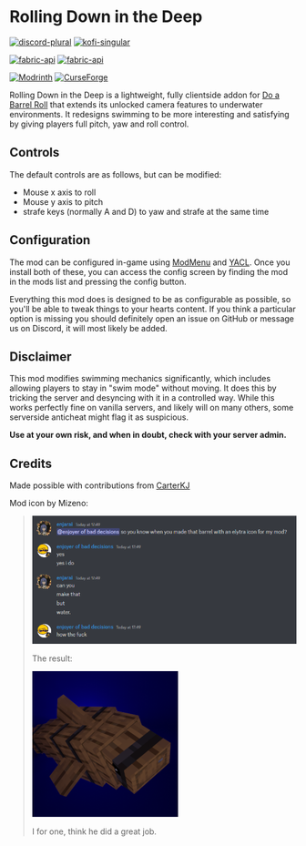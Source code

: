 # Rolling Down in the Deep

[<img alt="discord-plural" height="56" src="https://cdn.jsdelivr.net/npm/@intergrav/devins-badges@3/assets/cozy/social/discord-plural_vector.svg">](https://discord.gg/WcYsDDQtyR)
[<img alt="kofi-singular" height="56" src="https://cdn.jsdelivr.net/npm/@intergrav/devins-badges@3/assets/cozy/donate/kofi-singular_vector.svg">](https://ko-fi.com/enjarai)

[<img alt="fabric-api" height="56" src="https://cdn.jsdelivr.net/npm/@intergrav/devins-badges@3/assets/cozy/requires/fabric-api_vector.svg">](https://modrinth.com/mod/fabric-api)
[<img alt="fabric-api" height="56" src="https://enjarai.dev/static/requires_cicada_cozy.svg">](https://modrinth.com/mod/cicada)

[![Modrinth](https://img.shields.io/modrinth/dt/rolling-down-in-the-deep)](https://modrinth.com/mod/rolling-down-in-the-deep)
[![CurseForge](https://cf.way2muchnoise.eu/full_1006270_downloads.svg)](https://curseforge.com/minecraft/mc-mods/rolling-down-in-the-deep)

Rolling Down in the Deep is a lightweight, 
fully clientside addon for [Do a Barrel Roll](https://github.com/enjarai/do-a-barrel-roll)
that extends its unlocked camera features to underwater environments.
It redesigns swimming to be more interesting and satisfying by 
giving players full pitch, yaw and roll control.

## Controls

The default controls are as follows, but can be modified:

- Mouse x axis to roll
- Mouse y axis to pitch
- strafe keys (normally A and D) to yaw and strafe at the same time

## Configuration

The mod can be configured in-game using [ModMenu](https://modrinth.com/mod/modmenu) and [YACL](https://modrinth.com/mod/yacl).
Once you install both of these,
you can access the config screen by finding the mod in the mods list and pressing the config button.

Everything this mod does is designed to be as configurable as possible,
so you'll be able to tweak things to your hearts content.
If you think a particular option is missing 
you should definitely open an issue on GitHub or message us on Discord,
it will most likely be added.

## Disclaimer

This mod modifies swimming mechanics significantly, 
which includes allowing players to stay in "swim mode" without moving.
It does this by tricking the server and desyncing with it in a controlled way.
While this works perfectly fine on vanilla servers, and likely will on many others, 
some serverside anticheat might flag it as suspicious.

**Use at your own risk, and when in doubt, check with your server admin.**

## Credits

Made possible with contributions from [CarterKJ](https://github.com/CarterKJ)

Mod icon by Mizeno:

> ![](img/icon-discord.png)
> 
> The result:
>
> ![](img/chumbly-256x.png)
> 
> I for one, think he did a great job.